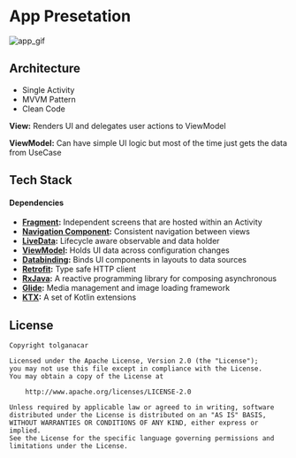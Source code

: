 # App Presetation
![app_gif](https://user-images.githubusercontent.com/83028055/196927182-b2765af0-cce8-436e-9d30-5fecec489079.gif)

## Architecture
- Single Activity
- MVVM Pattern
- Clean Code

**View:** Renders UI and delegates user actions to ViewModel

**ViewModel:** Can have simple UI logic but most of the time just gets the data from UseCase

## Tech Stack
#### Dependencies

- **[Fragment](https://developer.android.com/jetpack/androidx/releases/fragment):** Independent screens that are hosted within an Activity 
- **[Navigation Component](https://developer.android.com/jetpack/androidx/releases/navigation):** Consistent navigation between views
- **[LiveData](https://developer.android.com/topic/libraries/architecture/livedata):** Lifecycle aware observable and data holder
- **[ViewModel](https://developer.android.com/topic/libraries/architecture/viewmodel):** Holds UI data across configuration changes
- **[Databinding](https://developer.android.com/topic/libraries/data-binding/):** Binds UI components in layouts to data sources
- **[Retrofit](https://github.com/square/retrofit):** Type safe HTTP client
- **[RxJava](https://developers.google.com/maps/documentation/android-sdk/rx):** A reactive programming library for composing asynchronous
- **[Glide](https://github.com/bumptech/glide):** Media management and image loading framework
- **[KTX](https://developer.android.com/kotlin/ktx):** A set of Kotlin extensions

## License

```
Copyright tolganacar

Licensed under the Apache License, Version 2.0 (the "License");
you may not use this file except in compliance with the License.
You may obtain a copy of the License at

    http://www.apache.org/licenses/LICENSE-2.0

Unless required by applicable law or agreed to in writing, software
distributed under the License is distributed on an "AS IS" BASIS,
WITHOUT WARRANTIES OR CONDITIONS OF ANY KIND, either express or implied.
See the License for the specific language governing permissions and
limitations under the License.
```